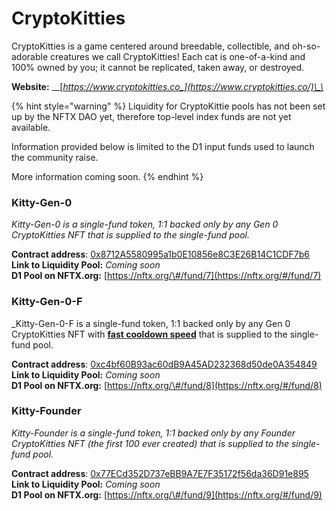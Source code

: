 # CryptoKitties

CryptoKitties is a game centered around breedable, collectible, and oh-so-adorable creatures we call CryptoKitties! Each cat is one-of-a-kind and 100% owned by you; it cannot be replicated, taken away, or destroyed.

**Website:** __[_https://www.cryptokitties.co_](https://www.cryptokitties.co/)\_\_

{% hint style="warning" %}
Liquidity for CryptoKittie pools has not been set up by the NFTX DAO yet, therefore top-level index funds are not yet available.

Information provided below is limited to the D1 input funds used to launch the community raise.

More information coming soon.
{% endhint %}

### **Kitty-Gen-0**

_Kitty-Gen-0 is a single-fund token, 1:1 backed only by any Gen 0 CryptoKitties NFT that is supplied to the single-fund pool._

**Contract address**: [0x8712A5580995a1b0E10856e8C3E26B14C1CDF7b6](https://etherscan.io/token/0x8712A5580995a1b0E10856e8C3E26B14C1CDF7b6)  
**Link to Liquidity Pool:** _Coming soon_  
**D1 Pool on NFTX.org:** [https://nftx.org/\#/fund/7](https://nftx.org/#/fund/7)

### **Kitty-Gen-0-F**

_Kitty-Gen-0-F is a single-fund token, 1:1 backed only by any Gen 0 CryptoKitties NFT with [**fast cooldown speed**](https://guide.cryptokitties.co/guide/cat-features/cooldown-speed) that is supplied to the single-fund pool.

**Contract address**: [0xc4bf60B93ac60dB9A45AD232368d50de0A354849](https://etherscan.io/token/0xc4bf60B93ac60dB9A45AD232368d50de0A354849)  
**Link to Liquidity Pool:** _Coming soon_  
**D1 Pool on NFTX.org:** [https://nftx.org/\#/fund/8](https://nftx.org/#/fund/8)

### **Kitty-Founder**

_Kitty-Founder is a single-fund token, 1:1 backed only by any Founder CryptoKitties NFT (the first 100 ever created) that is supplied to the single-fund pool._

**Contract address**: [0x77ECd352D737eBB9A7E7F35172f56da36D91e895](https://etherscan.io/token/0x77ecd352d737ebb9a7e7f35172f56da36d91e895)  
**Link to Liquidity Pool:** _Coming soon_  
**D1 Pool on NFTX.org:** [https://nftx.org/\#/fund/9](https://nftx.org/#/fund/9)

  


